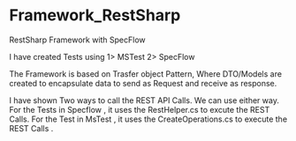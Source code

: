 # Framework_RestSharp
RestSharp Framework with SpecFlow

I have created Tests using
1> MSTest
2> SpecFlow

The Framework is based on Trasfer object Pattern, Where DTO/Models are created to encapsulate data to send as Request and receive as response.

I have shown Two ways to call the REST API Calls. We can use either way. 
For the Tests in Specflow , it uses the RestHelper.cs to excute the REST Calls.
For the Test in MsTest , it uses the CreateOperations.cs to execute the REST Calls .
